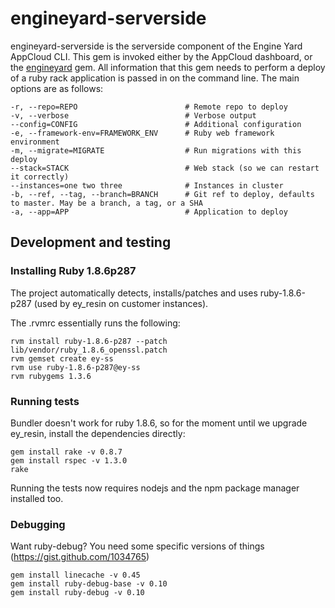 # engineyard-serverside

engineyard-serverside is the serverside component of the Engine Yard AppCloud CLI. This gem is invoked either by the AppCloud dashboard, or the [engineyard](http://github.com/engineyard/engineyard) gem. All information that this gem needs to perform a deploy of a ruby rack application is passed in on the command line. The main options are as follows:

    -r, --repo=REPO                        # Remote repo to deploy
    -v, --verbose                          # Verbose output
    --config=CONFIG                        # Additional configuration
    -e, --framework-env=FRAMEWORK_ENV      # Ruby web framework environment
    -m, --migrate=MIGRATE                  # Run migrations with this deploy
    --stack=STACK                          # Web stack (so we can restart it correctly)
    --instances=one two three              # Instances in cluster
    -b, --ref, --tag, --branch=BRANCH      # Git ref to deploy, defaults to master. May be a branch, a tag, or a SHA
    -a, --app=APP                          # Application to deploy

## Development and testing

### Installing Ruby 1.8.6p287

The project automatically detects, installs/patches and uses ruby-1.8.6-p287 (used by ey_resin on customer instances).

The .rvmrc essentially runs the following:

    rvm install ruby-1.8.6-p287 --patch lib/vendor/ruby_1.8.6_openssl.patch
    rvm gemset create ey-ss
    rvm use ruby-1.8.6-p287@ey-ss
    rvm rubygems 1.3.6

### Running tests

Bundler doesn't work for ruby 1.8.6, so for the moment until we upgrade ey_resin, install the dependencies directly:

    gem install rake -v 0.8.7
    gem install rspec -v 1.3.0
    rake

Running the tests now requires nodejs and the npm package manager installed too.

### Debugging

Want ruby-debug? You need some specific versions of things (https://gist.github.com/1034765)

    gem install linecache -v 0.45
    gem install ruby-debug-base -v 0.10
    gem install ruby-debug -v 0.10

